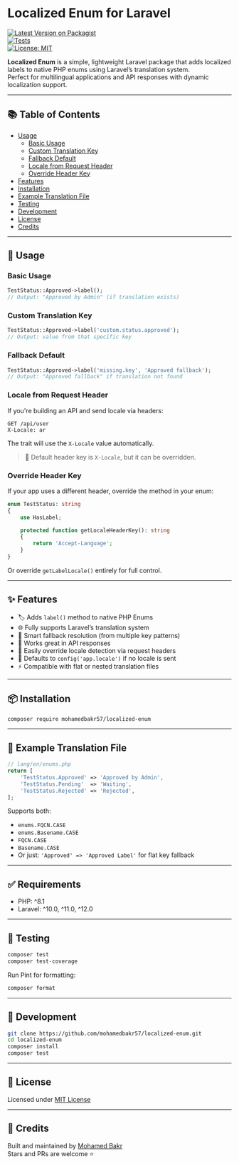 # Localized Enum for Laravel

[![Latest Version on Packagist](https://img.shields.io/packagist/v/mohamedbakr57/localized-enum.svg)](https://packagist.org/packages/mohamedbakr57/localized-enum)  
[![Tests](https://github.com/mohamedbakr57/localized-enum/actions/workflows/run-tests.yml/badge.svg)](https://github.com/mohamedbakr57/localized-enum/actions)  
[![License: MIT](https://img.shields.io/badge/License-MIT-yellow.svg)](LICENSE)

**Localized Enum** is a simple, lightweight Laravel package that adds localized labels to native PHP enums using Laravel’s translation system.  
Perfect for multilingual applications and API responses with dynamic localization support.

---

## 📚 Table of Contents
- [Usage](#-usage)
  - [Basic Usage](#basic-usage)
  - [Custom Translation Key](#custom-translation-key)
  - [Fallback Default](#fallback-default)
  - [Locale from Request Header](#locale-from-request-header)
  - [Override Header Key](#override-header-key)
- [Features](#-features)
- [Installation](#-installation)
- [Example Translation File](#-example-translation-file)
- [Testing](#-testing)
- [Development](#-development)
- [License](#-license)
- [Credits](#-credits)

---
## 🧪 Usage

### Basic Usage

```php
TestStatus::Approved->label(); 
// Output: "Approved by Admin" (if translation exists)
```

### Custom Translation Key

```php
TestStatus::Approved->label('custom.status.approved');
// Output: value from that specific key
```

### Fallback Default

```php
TestStatus::Approved->label('missing.key', 'Approved fallback');
// Output: "Approved fallback" if translation not found
```

### Locale from Request Header

If you're building an API and send locale via headers:

```http
GET /api/user
X-Locale: ar
```

The trait will use the `X-Locale` value automatically.

> 📝 Default header key is `X-Locale`, but it can be overridden.

### Override Header Key

If your app uses a different header, override the method in your enum:

```php
enum TestStatus: string
{
    use HasLabel;

    protected function getLocaleHeaderKey(): string
    {
        return 'Accept-Language';
    }
}
```

Or override `getLabelLocale()` entirely for full control.

---

## ✨ Features

- 🏷️ Adds `label()` method to native PHP Enums
- 🌐 Fully supports Laravel’s translation system
- 🧠 Smart fallback resolution (from multiple key patterns)
- 🧪 Works great in API responses
- 🔧 Easily override locale detection via request headers
- 🔄 Defaults to `config('app.locale')` if no locale is sent
- ⚡ Compatible with flat or nested translation files

---

## 📦 Installation

```bash
composer require mohamedbakr57/localized-enum
```

---


## 📌 Example Translation File

```php
// lang/en/enums.php
return [
    'TestStatus.Approved' => 'Approved by Admin',
    'TestStatus.Pending'  => 'Waiting',
    'TestStatus.Rejected' => 'Rejected',
];
```

Supports both:

- `enums.FQCN.CASE`
- `enums.Basename.CASE`
- `FQCN.CASE`
- `Basename.CASE`
- Or just: `'Approved' => 'Approved Label'` for flat key fallback

---

## ✅ Requirements

- PHP: ^8.1
- Laravel: ^10.0, ^11.0, ^12.0

---

## 🧪 Testing

```bash
composer test
composer test-coverage
```

Run Pint for formatting:

```bash
composer format
```

---

## 🧰 Development

```bash
git clone https://github.com/mohamedbakr57/localized-enum.git
cd localized-enum
composer install
composer test
```

---

## 📄 License

Licensed under [MIT License](LICENSE)

---

## 🙌 Credits

Built and maintained by [Mohamed Bakr](https://github.com/mohamedbakr57)  
Stars and PRs are welcome ⭐️
